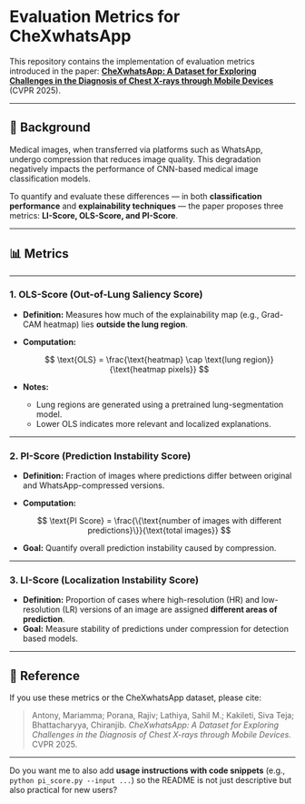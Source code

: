 # Evaluation Metrics for CheXwhatsApp

This repository contains the implementation of evaluation metrics introduced in the paper:
**[CheXwhatsApp: A Dataset for Exploring Challenges in the Diagnosis of Chest X-rays through Mobile Devices](https://cvpr.thecvf.com/virtual/2025/poster/32580)** (CVPR 2025).

---

## 📖 Background

Medical images, when transferred via platforms such as WhatsApp, undergo compression that reduces image quality. This degradation negatively impacts the performance of CNN-based medical image classification models.

To quantify and evaluate these differences — in both **classification performance** and **explainability techniques** — the paper proposes three metrics: **LI-Score, OLS-Score, and PI-Score**.

---

## 📊 Metrics


---

### 1. **OLS-Score (Out-of-Lung Saliency Score)**

* **Definition:** Measures how much of the explainability map (e.g., Grad-CAM heatmap) lies **outside the lung region**.
* **Computation:**

  $$
  \text{OLS} = \frac{\text{heatmap} \cap \text{lung region}}{\text{heatmap pixels}}
  $$
* **Notes:**

  * Lung regions are generated using a pretrained lung-segmentation model.
  * Lower OLS indicates more relevant and localized explanations.

---

### 2. **PI-Score (Prediction Instability Score)**

* **Definition:** Fraction of images where predictions differ between original and WhatsApp-compressed versions.
* **Computation:**

  $$
  \text{PI Score} = \frac{\{\text{number of images with different predictions}\}}{\text{total images}}
  $$
* **Goal:** Quantify overall prediction instability caused by compression.

---
### 3. **LI-Score (Localization Instability Score)**

* **Definition:** Proportion of cases where high-resolution (HR) and low-resolution (LR) versions of an image are assigned **different areas of prediction**.
* **Goal:** Measure stability of predictions under compression for detection based models.
---

## 🔗 Reference

If you use these metrics or the CheXwhatsApp dataset, please cite:

> Antony, Mariamma; Porana, Rajiv; Lathiya, Sahil M.; Kakileti, Siva Teja; Bhattacharyya, Chiranjib.
> *CheXwhatsApp: A Dataset for Exploring Challenges in the Diagnosis of Chest X-rays through Mobile Devices.*
> CVPR 2025.

---

Do you want me to also add **usage instructions with code snippets** (e.g., `python pi_score.py --input ...`) so the README is not just descriptive but also practical for new users?
